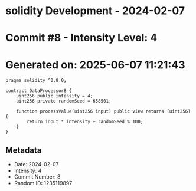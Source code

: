 ﻿# solidity Development - 2024-02-07
# Commit #8 - Intensity Level: 4
# Generated on: 2025-06-07 11:21:43
```solidity
pragma solidity ^0.8.0;

contract DataProcessor8 {
    uint256 public intensity = 4;
    uint256 private randomSeed = 658501;

    function processValue(uint256 input) public view returns (uint256) {
        return input * intensity + randomSeed % 100;
    }
}
```
## Metadata
- Date: 2024-02-07
- Intensity: 4
- Commit Number: 8
- Random ID: 1235119897
